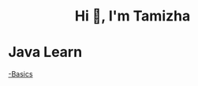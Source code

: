 <h1 align="center">Hi 👋, I'm Tamizha</h1>

# Java Learn

[-Basics](https://github.com/JustTamizha/Tamizha/blob/main/Locate/README.md)
